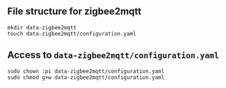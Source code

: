 ﻿## File structure for zigbee2mqtt

    mkdir data-zigbee2mqtt
    touch data-zigbee2mqtt/configuration.yaml

## Access to `data-zigbee2mqtt/configuration.yaml`

    sudo chown :pi data-zigbee2mqtt/configuration.yaml 
    sudo chmod g+w data-zigbee2mqtt/configuration.yaml 

